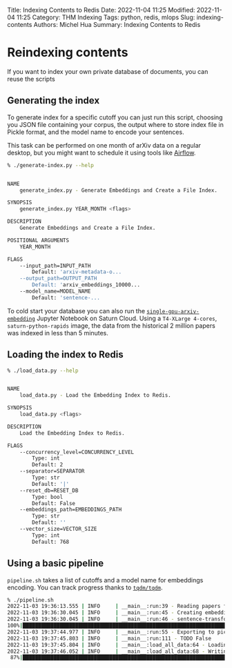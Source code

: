 Title: Indexing Contents to Redis
Date: 2022-11-04 11:25
Modified: 2022-11-04 11:25
Category: THM Indexing
Tags: python, redis, mlops
Slug: indexing-contents
Authors: Michel Hua
Summary: Indexing Contents to Redis

# Reindexing contents

If you want to index your own private database of documents, you can reuse the scripts

## Generating the index

To generate index for a specific cutoff you can just run this script, choosing you JSON file containing your corpus, the output where to store index file in Pickle format, and the model name to encode your sentences.

This task can be performed on one month of arXiv data on a regular desktop, but you might want to schedule it using tools like [Airflow](https://github.com/apache/airflow).

```sh
% ./generate-index.py --help


NAME
    generate_index.py - Generate Embeddings and Create a File Index.

SYNOPSIS
    generate_index.py YEAR_MONTH <flags>

DESCRIPTION
    Generate Embeddings and Create a File Index.

POSITIONAL ARGUMENTS
    YEAR_MONTH

FLAGS
    --input_path=INPUT_PATH
        Default: 'arxiv-metadata-o...
    --output_path=OUTPUT_PATH
        Default: 'arxiv_embeddings_10000...
    --model_name=MODEL_NAME
        Default: 'sentence-...
```

To cold start your database you can also run the [`single-gpu-arxiv-embedding`](https://github.com/artefactory/redis-team-THM/blob/main/datascience/single-gpu-arxiv-embeddings.ipynb) Jupyter Notebook on Saturn Cloud. Using a `T4-XLarge 4-cores`, `saturn-python-rapids` image, the data from the historical 2 million papers was indexed in less than 5 minutes.

## Loading the index to Redis

```sh
% ./load_data.py --help


NAME
    load_data.py - Load the Embedding Index to Redis.

SYNOPSIS
    load_data.py <flags>

DESCRIPTION
    Load the Embedding Index to Redis.

FLAGS
    --concurrency_level=CONCURRENCY_LEVEL
        Type: int
        Default: 2
    --separator=SEPARATOR
        Type: str
        Default: '|'
    --reset_db=RESET_DB
        Type: bool
        Default: False
    --embeddings_path=EMBEDDINGS_PATH
        Type: str
        Default: ''
    --vector_size=VECTOR_SIZE
        Type: int
        Default: 768
```


## Using a basic pipeline

`pipeline.sh` takes a list of cutoffs and a model name for embeddings encoding. You can track progress thanks to [`tqdm/tqdm`](https://github.com/tqdm/tqdm).

```sh
% ./pipeline.sh
2022-11-03 19:36:13.555 | INFO     | __main__:run:39 - Reading papers for 200907...
2022-11-03 19:36:30.045 | INFO     | __main__:run:45 - Creating embeddings from title and abstract...
2022-11-03 19:36:30.045 | INFO     | __main__:run:46 - sentence-transformers/all-MiniLM-L12-v2
100%|██████████████████████████████████████████████████████████████████████████████| 2306/2306 [01:14<00:00, 30.78it/s]
2022-11-03 19:37:44.977 | INFO     | __main__:run:55 - Exporting to pickle file...
2022-11-03 19:37:45.803 | INFO     | __main__:run:111 - TODO False
2022-11-03 19:37:45.804 | INFO     | __main__:load_all_data:64 - Loading papers...
2022-11-03 19:37:46.052 | INFO     | __main__:load_all_data:68 - Writing to Redis...
 87%|███████████████████████████████████████████████████████████████████▊          | 2003/2306 [01:28<00:13, 22.24it/s]
```
